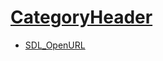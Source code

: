 # [CategoryHeader](CategoryHeader)

<!-- BEGIN CATEGORY LIST -->
- [SDL_OpenURL](SDL_OpenURL)
<!-- END CATEGORY LIST -->

